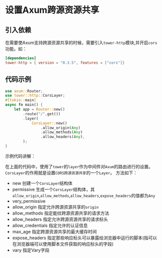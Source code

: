 # 设置Axum跨源资源共享

## 引入依赖

在需要使Axum支持跨源资源共享的时候，需要引入`tower-http`模块,并开启`cors`功能。如：
```toml
[dependencies]
tower-http = { version = "0.3.5", features = ["cors"]}
```

## 代码示例

```rust
use axum::Router;
use tower::http::CorsLayer;
#[tokio::main]
async fn main() {
    let app = Router::new()
        .route("/",get())
        .layer(
            CorsLayer::new()
                .allow_origin(Any)
                .allow_methods(Any)
                .allow_headers(Any),
        );
}
```

示例代码讲解：

在上面的代码中，使用了`tower`的`layer`作为中间件对`Axum`的路由进行的设置。`CorsLayer`的作用就是设置`CORS跨源资源共享`的一个`Layer`。
方法如下：

* new 创建一个`CorsLayer`结构体
* permissive  生成一个`CorsLayer`结构体，其`allow_origin`,`allow_methods`,`allow_headers`,`expose_headers`的值都为`Any`
* very_permissive 
* allow_origin 指定允许跨源资源共享的`origin`
* allow_methods 指定能纹跨源资源共享的请求方法
* allow_headers 指定允许跨源资源共享的请求标头
* allow_credentials 指定允许的认证信息
* max_age   指定跨源资源共享的最大缓存时间
* expose_headers 指定那些响应标头可以暴露给浏览器中运行的脚本(指可以在浏览器端可以使用脚本文件获取的响应标头的字段)
* vary  指定Vary字段
